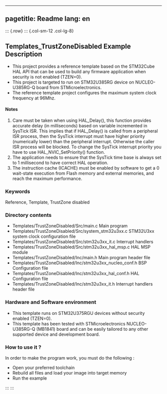 
---
pagetitle: Readme
lang: en
---
::: {.row}
::: {.col-sm-12 .col-lg-8}

## <b>Templates_TrustZoneDisabled Example Description</b>

- This project provides a reference template based on the STM32Cube HAL API that can be used
to build any firmware application when security is not enabled (TZEN=0).
- This project is targeted to run on STM32U385RG device on NUCLEO-U385RG-Q board from STMicroelectronics.  
- The reference template project configures the maximum system clock frequency at 96Mhz.

#### <b>Notes</b>

 1. Care must be taken when using HAL_Delay(), this function provides accurate delay (in milliseconds)
    based on variable incremented in SysTick ISR. This implies that if HAL_Delay() is called from
    a peripheral ISR process, then the SysTick interrupt must have higher priority (numerically lower)
    than the peripheral interrupt. Otherwise the caller ISR process will be blocked.
    To change the SysTick interrupt priority you have to use HAL_NVIC_SetPriority() function.
 2. The application needs to ensure that the SysTick time base is always set to 1 millisecond
    to have correct HAL operation.
 3. The instruction cache (ICACHE) must be enabled by software to get a 0 wait-state execution
    from Flash memory and external memories, and reach the maximum performance.

### <b>Keywords</b>

Reference, Template, TrustZone disabled

### <b>Directory contents</b>

  - Templates/TrustZoneDisabled/Src/main.c                  Main program
  - Templates/TrustZoneDisabled/Src/system_stm32u3xx.c      STM32U3xx system clock configuration file
  - Templates/TrustZoneDisabled/Src/stm32u3xx_it.c          Interrupt handlers
  - Templates/TrustZoneDisabled/Src/stm32u3xx_hal_msp.c     HAL MSP module
  - Templates/TrustZoneDisabled/Inc/main.h                  Main program header file
  - Templates/TrustZoneDisabled/Inc/stm32u3xx_nucleo_conf.h BSP Configuration file
  - Templates/TrustZoneDisabled/Inc/stm32u3xx_hal_conf.h    HAL Configuration file
  - Templates/TrustZoneDisabled/Inc/stm32u3xx_it.h          Interrupt handlers header file

### <b>Hardware and Software environment</b>

  - This template runs on STM32U375RGU devices without security enabled (TZEN=0).
  - This template has been tested with STMicroelectronics NUCLEO-U385RG-Q (MB1841)
    board and can be easily tailored to any other supported device
    and development board.

### <b>How to use it ?</b>

In order to make the program work, you must do the following :

 - Open your preferred toolchain
 - Rebuild all files and load your image into target memory
 - Run the example


:::
:::

